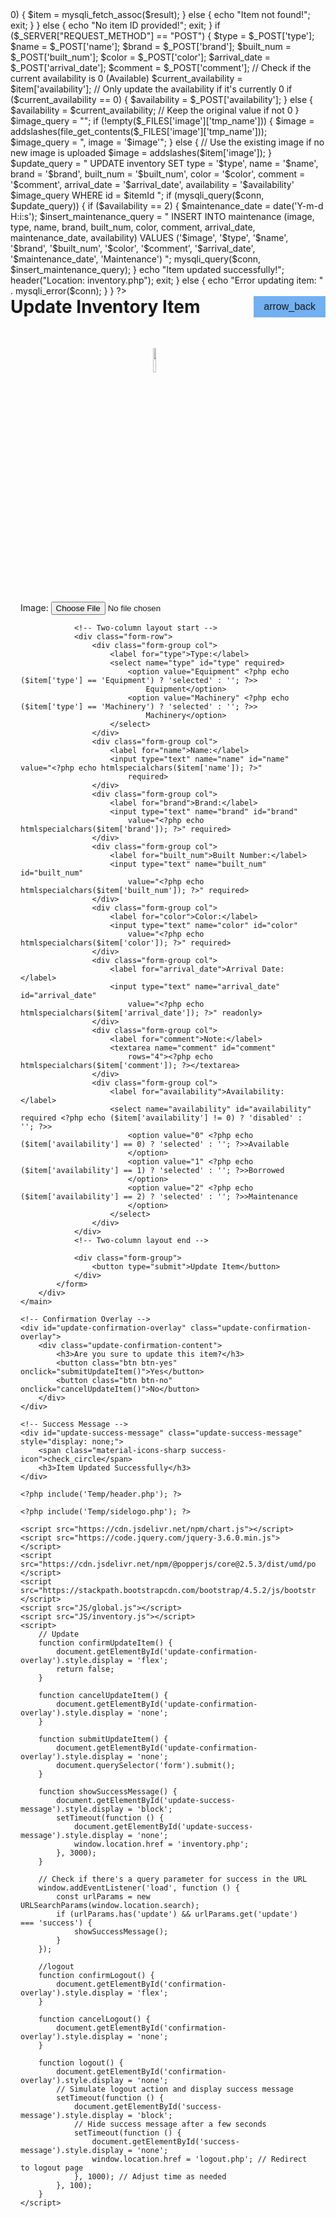 <?php
include "connect.php";

if (isset($_GET['id'])) {
    $itemId = $_GET['id'];

    $query = "SELECT * FROM inventory WHERE id = $itemId";
    $result = mysqli_query($conn, $query);
    if ($result && mysqli_num_rows($result) > 0) {
        $item = mysqli_fetch_assoc($result);
    } else {
        echo "Item not found!";
        exit;
    }
} else {
    echo "No item ID provided!";
    exit;
}

if ($_SERVER["REQUEST_METHOD"] == "POST") {
    $type = $_POST['type'];
    $name = $_POST['name'];
    $brand = $_POST['brand'];
    $built_num = $_POST['built_num'];
    $color = $_POST['color'];
    $arrival_date = $_POST['arrival_date'];
    $comment = $_POST['comment'];

    // Check if the current availability is 0 (Available)
    $current_availability = $item['availability'];

    // Only update the availability if it's currently 0
    if ($current_availability == 0) {
        $availability = $_POST['availability'];
    } else {
        $availability = $current_availability; // Keep the original value if not 0
    }

    $image_query = "";
    if (!empty($_FILES['image']['tmp_name'])) {
        $image = addslashes(file_get_contents($_FILES['image']['tmp_name']));
        $image_query = ", image = '$image'";
    } else {
        // Use the existing image if no new image is uploaded
        $image = addslashes($item['image']);
    }

    $update_query = "
        UPDATE inventory SET 
        type = '$type', 
        name = '$name', 
        brand = '$brand', 
        built_num = '$built_num', 
        color = '$color', 
        comment = '$comment',
        arrival_date = '$arrival_date',
        availability = '$availability'
        $image_query
        WHERE id = $itemId
    ";

    if (mysqli_query($conn, $update_query)) {
        if ($availability == 2) {
            $maintenance_date = date('Y-m-d H:i:s');
            $insert_maintenance_query = "
                INSERT INTO maintenance (image, type, name, brand, built_num, color, comment, arrival_date, maintenance_date, availability) 
                VALUES ('$image', '$type', '$name', '$brand', '$built_num', '$color', '$comment', '$arrival_date', '$maintenance_date', 'Maintenance')
            ";

            mysqli_query($conn, $insert_maintenance_query);
        }

        echo "Item updated successfully!";
        header("Location: inventory.php");
        exit;
    } else {
        echo "Error updating item: " . mysqli_error($conn);
    }
}
?>

<!DOCTYPE html>
<html lang="en">

<head>
    <meta charset="UTF-8">
    <meta name="viewport" content="width=device-width, initial-scale=1.0">
    <link href="https://fonts.googleapis.com/icon?family=Material+Icons+Sharp" rel="stylesheet">
    <link rel="stylesheet" href="CSS/global.css">
    <link rel="stylesheet" href="CSS/loggedout.css">
    <link rel="stylesheet" href="CSS/update.css">
    <title>Update Inventory Details</title>
</head>
<style>
    form {
        max-width: 900px;
        max-height: 800px;
        margin: 0 auto;
        padding: 1rem;
        background-color: var(--color-white);
        border-radius: var(--card-border-radius);
        box-shadow: var(--box-shadow);
    }

    label {
        font-weight: bold;
        margin-bottom: 1rem;
        color: var(--color-dark);
    }

    input[type="text"],
    input[type="password"],
    select,
    textarea {
        width: 100%;
        padding: 0.71rem;
        font-size: 1rem;
        border: 1px solid var(--color-dark-variant);
        border-radius: var(--border-radius-1);
        box-sizing: border-box;
        transition: border-color 0.3s ease;
        background-color: var(--color-white);
        color: var(--color-dark);
    }

    input[type="text"]:focus,
    input[type="password"]:focus,
    select:focus,
    textarea:focus {
        outline: none;
        border-color: var(--color-primary);
    }

    select {
        appearance: none;
        -webkit-appearance: none;
        -moz-appearance: none;
        background-image: url("data:image/svg+xml,%3Csvg xmlns='http://www.w3.org/2000/svg' viewBox='0 0 24 24'%3E%3Cpath d='M7 10l5 5 5-5z'%3E%3C/path%3E%3C/svg%3E");
        background-position: right 12px center;
        background-repeat: no-repeat;
        background-size: 16px;
        padding-right: 3rem;
        cursor: pointer;
        margin-bottom: 1rem;
    }

    input[type="file"] {
        width: 100%;
        padding: 0.65rem;
        font-size: 1rem;
        border: 1px solid var(--color-dark-variant);
        border-radius: var(--border-radius-1);
        box-sizing: border-box;
        background-color: var(--color-white);
        color: var(--color-dark);
        transition: border-color 0.3s ease;
        margin-bottom: 1rem;
    }

    input[type="file"]:focus {
        outline: none;
        border-color: var(--color-primary);
    }

    .form-group img {
        width: 10%;
        height: auto;
        margin: 0 auto 1rem;
        display: block;
        border-radius: var(--border-radius-1);
        border: 1px solid var(--color-dark-variant);
        box-sizing: border-box;
    }

    button[type="submit"] {
        background-color: var(--color-primary);
        color: var(--color-white);
        border: none;
        padding: 1rem;
        cursor: pointer;
        font-size: 1rem;
        border-radius: var(--border-radius-1);
        transition: background-color 0.3s ease;
        width: 100%;
        box-sizing: border-box;
    }

    button[type="submit"]:hover {
        background-color: #0056b3;
    }

    body.dark-mode {
        color: var(--color-white);
        background-color: var(--color-background);
    }

    body.dark-mode input[type="text"],
    body.dark-mode input[type="password"],
    body.dark-mode select,
    body.dark-mode textarea,
    body.dark-mode input[type="file"] {
        color: var(--color-input-text);
        background-color: var(--color-dark);
        border-color: var(--color-dark-variant);
    }

    .back-button {
        background-color: #72b0f1;
        color: var(--text-color);
        border: none;
        padding: 0.5rem 1rem;
        border-radius: var(--border-radius-1);
        cursor: pointer;
        font-size: 1rem;
        transition: background-color 0.3s ease;
    }

    .back-button:hover {
        background-color: #72b0f1;
    }

    .header-container {
        display: flex;
        align-items: center;
        justify-content: space-between;
        margin-bottom: 1rem;
    }

    .header-container h1 {
        margin: 0;
    }

    .header-container .back-button {
        display: flex;
        align-items: center;
    }

    .success-message {
        color: green;
        font-weight: bold;
        margin: 1rem 0;
    }

    .form-container {
        max-width: 900px;
        margin: 0 auto;
        background-color: var(--color-white);
        border-radius: var(--border-radius-2);
        box-shadow: var(--box-shadow);
    }

    .form-container:hover {
        box-shadow: none;
    }

    .form-row {
        display: flex;
        flex-wrap: wrap;
        gap: 1rem;
    }

    .form-row .form-group {
        flex: 1 1 calc(50% - 1rem);
        box-sizing: border-box;
    }

    .form-row .form-group.col {
        margin-bottom: 1rem;
    }
</style>

<body>
    <?php include('Temp/aside.php'); ?>
    <main>
        <div class="header-container">
            <h1>Update Inventory Item</h1><br>
            <button class="back-button" onclick="location.href='inventory.php';">
                <span class="material-icons-sharp">arrow_back</span>
            </button>
        </div><br>
        <div class="form-container">
            <form method="POST" enctype="multipart/form-data" onsubmit="return confirmUpdateItem();">
                <div class="form-group">
                    <?php if (!empty($item['image'])): ?>
                        <img src="data:image/jpeg;base64,<?php echo base64_encode($item['image']); ?>"
                            alt="<?php echo $item['name']; ?>">
                    <?php endif; ?>
                    <label for="image">Image:</label>
                    <input type="file" name="image" id="image">
                </div>

                <!-- Two-column layout start -->
                <div class="form-row">
                    <div class="form-group col">
                        <label for="type">Type:</label>
                        <select name="type" id="type" required>
                            <option value="Equipment" <?php echo ($item['type'] == 'Equipment') ? 'selected' : ''; ?>>
                                Equipment</option>
                            <option value="Machinery" <?php echo ($item['type'] == 'Machinery') ? 'selected' : ''; ?>>
                                Machinery</option>
                        </select>
                    </div>
                    <div class="form-group col">
                        <label for="name">Name:</label>
                        <input type="text" name="name" id="name" value="<?php echo htmlspecialchars($item['name']); ?>"
                            required>
                    </div>
                    <div class="form-group col">
                        <label for="brand">Brand:</label>
                        <input type="text" name="brand" id="brand"
                            value="<?php echo htmlspecialchars($item['brand']); ?>" required>
                    </div>
                    <div class="form-group col">
                        <label for="built_num">Built Number:</label>
                        <input type="text" name="built_num" id="built_num"
                            value="<?php echo htmlspecialchars($item['built_num']); ?>" required>
                    </div>
                    <div class="form-group col">
                        <label for="color">Color:</label>
                        <input type="text" name="color" id="color"
                            value="<?php echo htmlspecialchars($item['color']); ?>" required>
                    </div>
                    <div class="form-group col">
                        <label for="arrival_date">Arrival Date:</label>
                        <input type="text" name="arrival_date" id="arrival_date"
                            value="<?php echo htmlspecialchars($item['arrival_date']); ?>" readonly>
                    </div>
                    <div class="form-group col">
                        <label for="comment">Note:</label>
                        <textarea name="comment" id="comment"
                            rows="4"><?php echo htmlspecialchars($item['comment']); ?></textarea>
                    </div>
                    <div class="form-group col">
                        <label for="availability">Availability:</label>
                        <select name="availability" id="availability" required <?php echo ($item['availability'] != 0) ? 'disabled' : ''; ?>>
                            <option value="0" <?php echo ($item['availability'] == 0) ? 'selected' : ''; ?>>Available
                            </option>
                            <option value="1" <?php echo ($item['availability'] == 1) ? 'selected' : ''; ?>>Borrowed
                            </option>
                            <option value="2" <?php echo ($item['availability'] == 2) ? 'selected' : ''; ?>>Maintenance
                            </option>
                        </select>
                    </div>
                </div>
                <!-- Two-column layout end -->

                <div class="form-group">
                    <button type="submit">Update Item</button>
                </div>
            </form>
        </div>
    </main>

    <!-- Confirmation Overlay -->
    <div id="update-confirmation-overlay" class="update-confirmation-overlay">
        <div class="update-confirmation-content">
            <h3>Are you sure to update this item?</h3>
            <button class="btn btn-yes" onclick="submitUpdateItem()">Yes</button>
            <button class="btn btn-no" onclick="cancelUpdateItem()">No</button>
        </div>
    </div>

    <!-- Success Message -->
    <div id="update-success-message" class="update-success-message" style="display: none;">
        <span class="material-icons-sharp success-icon">check_circle</span>
        <h3>Item Updated Successfully</h3>
    </div>

    <?php include('Temp/header.php'); ?>

    <?php include('Temp/sidelogo.php'); ?>

    <script src="https://cdn.jsdelivr.net/npm/chart.js"></script>
    <script src="https://code.jquery.com/jquery-3.6.0.min.js"></script>
    <script src="https://cdn.jsdelivr.net/npm/@popperjs/core@2.5.3/dist/umd/popper.min.js"></script>
    <script src="https://stackpath.bootstrapcdn.com/bootstrap/4.5.2/js/bootstrap.min.js"></script>
    <script src="JS/global.js"></script>
    <script src="JS/inventory.js"></script>
    <script>
        // Update
        function confirmUpdateItem() {
            document.getElementById('update-confirmation-overlay').style.display = 'flex';
            return false;
        }

        function cancelUpdateItem() {
            document.getElementById('update-confirmation-overlay').style.display = 'none';
        }

        function submitUpdateItem() {
            document.getElementById('update-confirmation-overlay').style.display = 'none';
            document.querySelector('form').submit();
        }

        function showSuccessMessage() {
            document.getElementById('update-success-message').style.display = 'block';
            setTimeout(function () {
                document.getElementById('update-success-message').style.display = 'none';
                window.location.href = 'inventory.php';
            }, 3000);
        }

        // Check if there's a query parameter for success in the URL
        window.addEventListener('load', function () {
            const urlParams = new URLSearchParams(window.location.search);
            if (urlParams.has('update') && urlParams.get('update') === 'success') {
                showSuccessMessage();
            }
        });

        //logout
        function confirmLogout() {
            document.getElementById('confirmation-overlay').style.display = 'flex';
        }

        function cancelLogout() {
            document.getElementById('confirmation-overlay').style.display = 'none';
        }

        function logout() {
            document.getElementById('confirmation-overlay').style.display = 'none';
            // Simulate logout action and display success message
            setTimeout(function () {
                document.getElementById('success-message').style.display = 'block';
                // Hide success message after a few seconds
                setTimeout(function () {
                    document.getElementById('success-message').style.display = 'none';
                    window.location.href = 'logout.php'; // Redirect to logout page
                }, 1000); // Adjust time as needed
            }, 100);
        }
    </script>
</body>

</html>